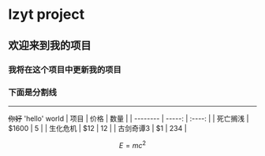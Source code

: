 # lzyt project
## 欢迎来到我的项目
### 我将在这个项目中更新我的项目
### 下面是分割线
---

~~你好~~
 'hello' world
| 项目        | 价格   |  数量  |
| --------   | -----:  | :----:  |
| 死亡搁浅     | \$1600 |   5     |
| 生化危机        |   \$12   |   12   |
| 古剑奇谭3        |    \$1    |  234  |

$$E=mc^2$$

